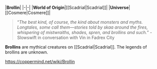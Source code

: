 |**Brollin**|
|-|-|
|**World of Origin**|[[Scadrial\|Scadrial]]|
|**Universe**|[[Cosmere\|Cosmere]]|

>“*The best kind, of course, the kind about monsters and myths. Longtales, some call them—stories told by skaa around the fires, whispering of mistwraiths, shades, spren, and brollins and such.*”
\-Slowswift in conversation with Vin in Fadrex City


**Brollins** are mythical creatures on [[Scadrial\|Scadrial]]. The legends of brollins are unknown.



https://coppermind.net/wiki/Brollin